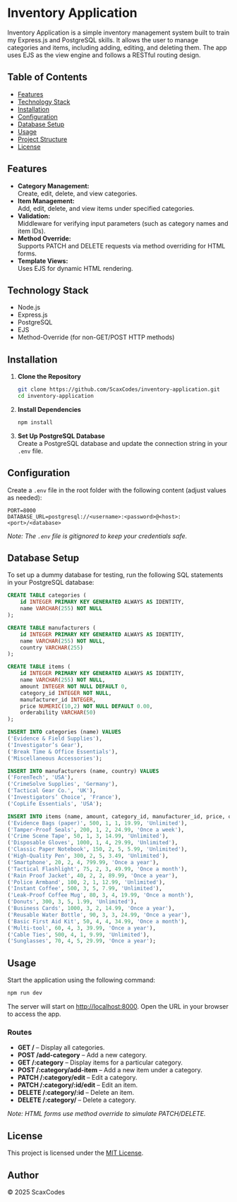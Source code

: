 # Inventory Application

Inventory Application is a simple inventory management system built to train my Express.js and PostgreSQL skills. It allows the user to manage categories and items, including adding, editing, and deleting them. The app uses EJS as the view engine and follows a RESTful routing design.

## Table of Contents

- [Features](#features)
- [Technology Stack](#technology-stack)
- [Installation](#installation)
- [Configuration](#configuration)
- [Database Setup](#database-setup)
- [Usage](#usage)
- [Project Structure](#project-structure)
- [License](#license)

## Features

- **Category Management:**  
  Create, edit, delete, and view categories.
- **Item Management:**  
  Add, edit, delete, and view items under specified categories.
- **Validation:**  
  Middleware for verifying input parameters (such as category names and item IDs).
- **Method Override:**  
  Supports PATCH and DELETE requests via method overriding for HTML forms.
- **Template Views:**  
  Uses EJS for dynamic HTML rendering.

## Technology Stack

- Node.js
- Express.js
- PostgreSQL
- EJS
- Method-Override (for non-GET/POST HTTP methods)

## Installation

1. **Clone the Repository**

   ```bash
   git clone https://github.com/ScaxCodes/inventory-application.git
   cd inventory-application
   ```

2. **Install Dependencies**

   ```bash
   npm install
   ```

3. **Set Up PostgreSQL Database**  
   Create a PostgreSQL database and update the connection string in your `.env` file.

## Configuration

Create a `.env` file in the root folder with the following content (adjust values as needed):

```env
PORT=8000
DATABASE_URL=postgresql://<username>:<password>@<host>:<port>/<database>
```

_Note: The `.env` file is gitignored to keep your credentials safe._

## Database Setup

To set up a dummy database for testing, run the following SQL statements in your PostgreSQL database:

```sql
CREATE TABLE categories (
    id INTEGER PRIMARY KEY GENERATED ALWAYS AS IDENTITY,
    name VARCHAR(255) NOT NULL
);

CREATE TABLE manufacturers (
    id INTEGER PRIMARY KEY GENERATED ALWAYS AS IDENTITY,
    name VARCHAR(255) NOT NULL,
    country VARCHAR(255)
);

CREATE TABLE items (
    id INTEGER PRIMARY KEY GENERATED ALWAYS AS IDENTITY,
    name VARCHAR(255) NOT NULL,
    amount INTEGER NOT NULL DEFAULT 0,
    category_id INTEGER NOT NULL,
    manufacturer_id INTEGER,
    price NUMERIC(10,2) NOT NULL DEFAULT 0.00,
    orderability VARCHAR(50)
);

INSERT INTO categories (name) VALUES
('Evidence & Field Supplies'),
('Investigator’s Gear'),
('Break Time & Office Essentials'),
('Miscellaneous Accessories');

INSERT INTO manufacturers (name, country) VALUES
('ForenTech', 'USA'),
('CrimeSolve Supplies', 'Germany'),
('Tactical Gear Co.', 'UK'),
('Investigators’ Choice', 'France'),
('CopLife Essentials', 'USA');

INSERT INTO items (name, amount, category_id, manufacturer_id, price, orderability) VALUES
('Evidence Bags (paper)', 500, 1, 1, 19.99, 'Unlimited'),
('Tamper-Proof Seals', 200, 1, 2, 24.99, 'Once a week'),
('Crime Scene Tape', 50, 1, 3, 14.99, 'Unlimited'),
('Disposable Gloves', 1000, 1, 4, 29.99, 'Unlimited'),
('Classic Paper Notebook', 150, 2, 5, 5.99, 'Unlimited'),
('High-Quality Pen', 300, 2, 5, 3.49, 'Unlimited'),
('Smartphone', 20, 2, 4, 799.99, 'Once a year'),
('Tactical Flashlight', 75, 2, 3, 49.99, 'Once a month'),
('Rain Proof Jacket', 40, 2, 2, 89.99, 'Once a year'),
('Police Armband', 100, 2, 1, 12.99, 'Unlimited'),
('Instant Coffee', 500, 3, 5, 7.99, 'Unlimited'),
('Leak-Proof Coffee Mug', 80, 3, 4, 19.99, 'Once a month'),
('Donuts', 300, 3, 5, 1.99, 'Unlimited'),
('Business Cards', 1000, 3, 2, 14.99, 'Once a year'),
('Reusable Water Bottle', 90, 3, 3, 24.99, 'Once a year'),
('Basic First Aid Kit', 50, 4, 4, 34.99, 'Once a month'),
('Multi-tool', 60, 4, 3, 39.99, 'Once a year'),
('Cable Ties', 500, 4, 1, 9.99, 'Unlimited'),
('Sunglasses', 70, 4, 5, 29.99, 'Once a year');
```

## Usage

Start the application using the following command:

```bash
npm run dev
```

The server will start on [http://localhost:8000](http://localhost:8000). Open the URL in your browser to access the app.

### Routes

- **GET /** – Display all categories.
- **POST /add-category** – Add a new category.
- **GET /:category** – Display items for a particular category.
- **POST /:category/add-item** – Add a new item under a category.
- **PATCH /:category/edit** – Edit a category.
- **PATCH /:category/:id/edit** – Edit an item.
- **DELETE /:category/:id** – Delete an item.
- **DELETE /:category/** – Delete a category.

_Note: HTML forms use method override to simulate PATCH/DELETE._

## License

This project is licensed under the [MIT License](LICENSE).

## Author

© 2025 ScaxCodes
